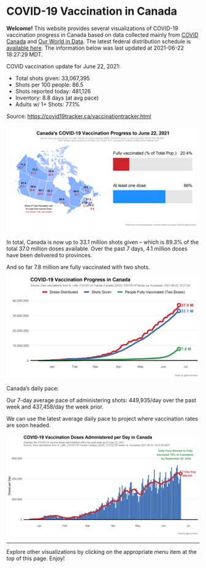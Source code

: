 COVID-19 Vaccination in Canada
==============================

**Welcome!** This website provides several visualizations of COVID-19
vaccination progress in Canada based on data collected mainly from
[COVID Canada](https://covid19tracker.ca/vaccinationtracker.html) and
[Our World in Data](https://ourworldindata.org/covid-vaccinations). The
latest federal distribution schedule is [available
here](https://www.canada.ca/en/public-health/services/diseases/2019-novel-coronavirus-infection/prevention-risks/covid-19-vaccine-treatment/vaccine-rollout.html).
The information below was last updated at 2021-06-22 18:27:29 MDT.

COVID vaccination update for June 22, 2021:

-   Total shots given: 33,067,395
-   Shots per 100 people: 86.5
-   Shots reported today: 481,126
-   Inventory: 8.8 days (at avg pace)
-   Adults w/ 1+ Shots: 77.1%

Source:
<a href="https://covid19tracker.ca/vaccinationtracker.html" class="uri">https://covid19tracker.ca/vaccinationtracker.html</a>

![](Plots/plot_main.png)

In total, Canada is now up to 33.1 million shots given – which is 89.3%
of the total 37.0 million doses available. Over the past 7 days, 4.1
million doses have been delivered to provinces.

And so far 7.8 million are fully vaccinated with two shots.

![](Plots/plot_total.png)

Canada’s daily pace:

Our 7-day average pace of administering shots: 449,935/day over the past
week and 437,458/day the week prior.

We can use the latest average daily pace to project where vaccination
rates are soon headed.

![](Plots/pace_national.png)

------------------------------------------------------------------------

Explore other visualizations by clicking on the appropriate menu item at
the top of this page. Enjoy!
